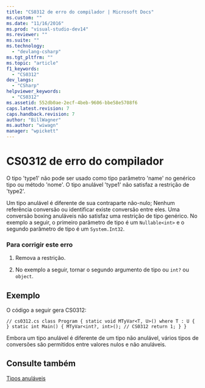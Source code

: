 ```yaml
---
title: "CS0312 de erro do compilador | Microsoft Docs"
ms.custom: ""
ms.date: "11/16/2016"
ms.prod: "visual-studio-dev14"
ms.reviewer: ""
ms.suite: ""
ms.technology: 
  - "devlang-csharp"
ms.tgt_pltfrm: ""
ms.topic: "article"
f1_keywords: 
  - "CS0312"
dev_langs: 
  - "CSharp"
helpviewer_keywords: 
  - "CS0312"
ms.assetid: 552db0ae-2ecf-4beb-9606-bbe58e5708f6
caps.latest.revision: 7
caps.handback.revision: 7
author: "BillWagner"
ms.author: "wiwagn"
manager: "wpickett"
---
```

# CS0312 de erro do compilador
O tipo 'type1' não pode ser usado como tipo parâmetro 'name' no genérico tipo ou método 'nome'. O tipo anulável 'type1' não satisfaz a restrição de 'type2'.  
  
 Um tipo anulável é diferente de sua contraparte não\-nulo; Nenhum referência conversão ou identificar existe conversão entre eles. Uma conversão boxing anuláveis não satisfaz uma restrição de tipo genérico. No exemplo a seguir, o primeiro parâmetro de tipo é um `Nullable<int>` e o segundo parâmetro de tipo é um `System.Int32`.  
  
### Para corrigir este erro  
  
1.  Remova a restrição.  
  
2.  No exemplo a seguir, tornar o segundo argumento de tipo ou `int?` ou `object`.  
  
## Exemplo  
 O código a seguir gera CS0312:  
  
```  
// cs0312.cs class Program { static void MTyVar<T, U>() where T : U { } static int Main() { MTyVar<int?, int>(); // CS0312 return 1; } }  
```  
  
 Embora um tipo anulável é diferente de um tipo não anulável, vários tipos de conversões são permitidos entre valores nulos e não anuláveis.  
  
## Consulte também  
 [Tipos anuláveis](../Topic/Nullable%20Types%20\(C%23%20Programming%20Guide\).md)